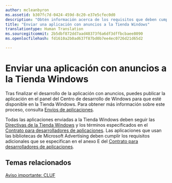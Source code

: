 ```yaml
---
author: mcleanbyron
ms.assetid: b307fc7d-0424-459d-8c20-e37e5cfec0d0
description: "Obtén información acerca de los requisitos que deben cumplir las aplicaciones que usan las bibliotecas de Microsoft Advertising para que se puedan publicar en la Tienda."
title: "Enviar una aplicación con anuncios a la Tienda Windows"
translationtype: Human Translation
ms.sourcegitcommit: 2b5dbf872dd7aad48373f6a6df3dffbcbaee8090
ms.openlocfilehash: fd1610a2b0ad637f87bd0b7ee4ec0726d21d65d2

---
```


# <a name="submit-an-app-with-ads-to-the-windows-store"></a>Enviar una aplicación con anuncios a la Tienda Windows


Tras finalizar el desarrollo de la aplicación con anuncios, puedes publicar la aplicación en el panel del Centro de desarrollo de Windows para que esté disponible en la Tienda Windows. Para obtener más información sobre este proceso, consulta [Envíos de aplicaciones](https://msdn.microsoft.com/windows/uwp/publish/app-submissions).

Todas las aplicaciones enviadas a la Tienda Windows deben seguir las [Directivas de la Tienda Windows](https://msdn.microsoft.com/library/windows/apps/dn764944.aspx) y los términos especificados en el [Contrato para desarrolladores de aplicaciones](https://msdn.microsoft.com/library/windows/apps/hh694058.aspx). Las aplicaciones que usan las bibliotecas de Microsoft Advertising deben cumplir los requisitos adicionales que se especifican en el anexo E del [Contrato para desarrolladores de aplicaciones](https://msdn.microsoft.com/library/windows/apps/hh694058.aspx).

## <a name="related-topics"></a>Temas relacionados


[Aviso importante: CLUF](important-notice-eula.md)

 

 



<!--HONumber=Dec16_HO2-->


